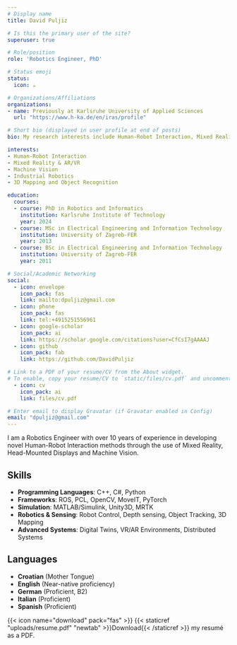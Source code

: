 ```yaml
---
# Display name
title: David Puljiz 

# Is this the primary user of the site?
superuser: true

# Role/position
role: 'Robotics Engineer, PhD'

# Status emoji
status:
  icon: ☕️

# Organizations/Affiliations
organizations:
- name: Previously at Karlsruhe University of Applied Sciences
  url: "https://www.h-ka.de/en/iras/profile"

# Short bio (displayed in user profile at end of posts)
bio: My research interests include Human-Robot Interaction, Mixed Reality, Machine Vision, and Industrial Robotics.

interests:
- Human-Robot Interaction
- Mixed Reality & AR/VR
- Machine Vision
- Industrial Robotics
- 3D Mapping and Object Recognition

education:
  courses:
  - course: PhD in Robotics and Informatics
    institution: Karlsruhe Institute of Technology
    year: 2024
  - course: MSc in Electrical Engineering and Information Technology
    institution: University of Zagreb-FER
    year: 2013
  - course: BSc in Electrical Engineering and Information Technology
    institution: University of Zagreb-FER
    year: 2011

# Social/Academic Networking
social:
  - icon: envelope
    icon_pack: fas
    link: mailto:dpuljiz@gmail.com
  - icon: phone
    icon_pack: fas
    link: tel:+4915251556961
  - icon: google-scholar
    icon_pack: ai
    link: https://scholar.google.com/citations?user=CfCsI7gAAAAJ
  - icon: github
    icon_pack: fab
    link: https://github.com/DavidPuljiz

# Link to a PDF of your resume/CV from the About widget.
# To enable, copy your resume/CV to `static/files/cv.pdf` and uncomment the lines below.
  - icon: cv
    icon_pack: ai
    link: files/cv.pdf

# Enter email to display Gravatar (if Gravatar enabled in Config)
email: "dpuljiz@gmail.com"
---
```


I am a Robotics Engineer with over 10 years of experience in developing novel Human-Robot Interaction methods through the use of Mixed Reality, Head-Mounted Displays and Machine Vision. 


## Skills

- **Programming Languages**: C++, C#, Python
- **Frameworks**: ROS, PCL, OpenCV, MoveIT, PyTorch
- **Simulation**: MATLAB/Simulink, Unity3D, MRTK
- **Robotics & Sensing**: Robot Control, Depth sensing, Object Tracking, 3D Mapping
- **Advanced Systems**: Digital Twins, VR/AR Environments, Distributed Systems

## Languages

- **Croatian** (Mother Tongue)
- **English** (Near-native proficiency)
- **German** (Proficient, B2)
- **Italian** (Proficient)
- **Spanish** (Proficient)

{{< icon name="download" pack="fas" >}} {{< staticref "uploads/resume.pdf" "newtab" >}}Download{{< /staticref >}} my resumé as a PDF.
